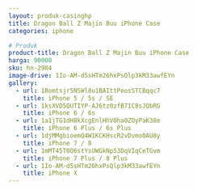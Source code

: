 ```yaml
---
layout: produk-casinghp
title: Dragon Ball Z Majin Buu iPhone Case
categories: iphone

# Produk
product-title: Dragon Ball Z Majin Buu iPhone Case
harga: 90000
sku: hn-2984
image-drive: 1Io-AM-d5sHTm26hxPsQlp3kM33awfEYn
gallery:
  - url: 1Romtsjr5NSWl8u1BAIttPeosSTCBqqc7
    title: iPhone 5 / 5s / SE
  - url: 1ksXVD5QUTIYP-AJ6tz0zfB7IC8sJQbRG
    title: iPhone 6 / 6s
  - url: 1a1jTG1dH8kXcgEnlHhVOha0ZOyPaK38e
    title: iPhone 6 Plus / 6s Plus
  - url: 1djMMgbioemQ4W1KCKHscR2vDvmoOAU8y
    title: iPhone 7 / 8
  - url: 1mMT45T0O6stYsUWGkNp53DqVIqCeTGvm
    title: iPhone 7 Plus / 8 Plus
  - url: 1Io-AM-d5sHTm26hxPsQlp3kM33awfEYn
    title: iPhone X
---
```

